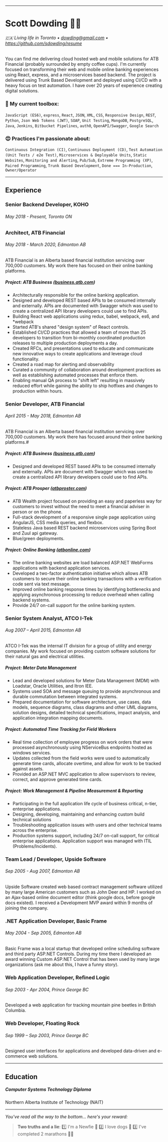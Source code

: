 
--------------------------------------------------------

# Scott Dowding 👨‍💻

###### 🇨🇦 Living life in Toronto &bull; dowding@gmail.com  &bull;  https://github.com/sdowding/resume

You can find me delivering cloud hosted web and mobile solutions for ATB Financial (probably surrounded by empty coffee cups). I'm currently focused on transforming their web and mobile online banking experiences using React, express, and a microservices based backend. The project is delivered using Trunk Based Development and deployed using CI/CD with a heavy focus on test automation. I have over 20 years of experience creating digital solutions.

### 🧰 My current toolbox:

`JavaScript (ES6)`, `express`, `React`, `JSON`, `XML`, `CSS`, `Responsive Design`, `REST`, `Python`, `Json Web Tokens (JWT)`, `SOAP`, `Unit Testing`, `MongoDB`, `PostgreSQL`, `Java`, `Jenkins`, `Bitbucket Pipelines`, `auth0`, `OpenAPI/Swagger`, `Google Search`

### 😍 Practices I'm passionate about:

`Continuous Integration (CI)`, `Continuous Deployment (CD)`, `Test Automation (Unit Tests / e2e Test)`, `Microservices & Deployable Units`, `Static Websites`, `Monitoring and Alerting`, `Pub/Sub`, `Extreme Programming (XP)`, `Paired Programming`, `Trunk Based Development`, `Done === In-Production`, `Owner/Operator`

--------------------------------------------------------
## Experience

### Senior Backend Developer, KOHO	
###### May 2018 - Present, Toronto ON

### Architect, ATB Financial	
###### May 2018 - March 2020, Edmonton AB

ATB Financial is an Alberta based financial institution servicing over 700,000 customers. My work there has focused on their online banking platforms.

##### Project: ATB Business ([business.atb.com](https://business.atb.com))

* Architecturally responsible for the online banking application.
* Designed and developed REST based APIs to be consumed internally and externally. APIs are documented with Swagger which was used to create a centralized API library developers could use to find APIs.
* Building React web applications using redux, babel, webpack, es6, and *webpack
* Started ATB's shared "design system" of React controls.
* Established CI/CD practices that allowed a team of more than 25 developers to transition from bi-monthly coordinated production releases to multiple production deployments a day.
* Created RFCs, and presentations used to educate and communicate new innovative ways to create applications and leverage cloud functionality.
* Created a road map for alerting and observability
* Curated a community of collaboration around development practices as well as establishing automated processes that enforce them.
* Enabling manual QA process to "shift left" resulting in massively reduced effort while gaining the ability to ship hotfixes and changes to production within hours.

### Senior Developer, ATB Financial	
###### April 2015 - May 2018, Edmonton AB

ATB Financial is an Alberta based financial institution servicing over 700,000 customers. My work there has focused around their online banking platforms.#

##### Project: ATB Business ([business.atb.com](https://business.atb.com))

* Designed and developed REST based APIs to be consumed internally and externally. APIs are document with Swagger which was used to create a centralized API library developers could use to find APIs.

##### Project: ATB Prosper ([atbproster.com](https://www.atbprosper.com))

* ATB Wealth project focused on providing an easy and paperless way for customers to invest without the need to meet a financial adviser in person or on the phone. 
* Full-stack development of a responsive single page application using AngularJS, CSS media queries, and flexbox.
* Stateless Java based REST backend microservices using Spring Boot and Zuul api gateway.
* Blue/green deployments.

##### Project: Online Banking ([atbonline.com](https://www.atbonline.com))
* The online banking websites are load balanced ASP.NET WebForms applications with backend application services.
* Developed a two-factor authentication initiative which allows ATB customers to secure their online banking transactions with a verification code sent via text message.
* Improved online banking response times by identifying bottlenecks and applying asynchronous processing to reduce overhead when calling backend systems.
* Provide 24/7 on-call support for the online banking system.

### Senior System Analyst, ATCO I-Tek	
###### Aug 2007 – April 2015, Edmonton AB
ATCO I-Tek was the internal IT division for a group of utility and energy companies. My work focused on providing custom software solutions for their natural gas and electrical utilities.

##### Project: Meter Data Management
* Lead and developed solutions for Meter Data Management (MDM) with Loadstar, Oracle Utilities, and Itron IEE.
* Systems used SOA and message queuing to provide asynchronous and durable commutation between integrated systems.
* Prepared documentation for software architecture, use cases, data models, sequence diagrams, class diagrams and other UML diagrams, solution designs, detailed technical specifications, impact analysis, and application integration mapping documents. 

##### Project: Automated Time Tracking for Field Workers
* Real time collection of employee progress on work orders that were processed asynchronously using NServiceBus endpoints hosted as windows services.
* Updates collected from the field works were used to automatically generate time cards, allocate overtime, and allow for work to be tracked against assets.
* Provided an ASP.NET MVC application to allow supervisors to review, correct, and approve generated time cards.

##### Project: Work Management & Pipeline Measurement & Reporting
* Participating in the full application life cycle of business critical, n-tier, enterprise applications.
* Designing, developing, maintaining and enhancing custom build technical solutions
* Troubleshooting application issues with users and other technical teams across the enterprise.
* Production systems support, including 24/7 on-call support, for critical enterprise applications. Application support was managed with ITIL (Problems/Incidents).

### Team Lead / Developer, Upside Software
###### Sep 2005 - Aug 2007, Edmonton AB

Upside Software created web based contract management software utilized by many large American customers such as John Deer and HP. I worked on an Ajax-based online document editor (think google docs, before google docs existed). I received a Development MVP award within 9 months of joining the company.

### .NET Application Developer, Basic Frame
###### May 2004 - Sep 2005, Edmonton AB

Basic Frame was a local startup that developed online scheduling software and third party ASP.NET Controls. During my time there I developed an award winning Custom ASP.NET Control that has been used by many large organizations (ask me about this, I have a funny story).

### Web Application Developer, Refined Logic	
###### Sep 2003 - Apr 2004, Prince George BC

Developed a web application for tracking mountain pine beetles in British Columbia.

### Web Developer, Floating Rock
###### Sep 1999 – Sep 2003, Prince George BC
 
Designed user interfaces for applications and developed data-driven and e-commerce web solutions.

--------------------------------------------------------
## Education

##### Computer Systems Technology Diploma

Northern Alberta Institute of Technology (NAIT) 

--------------------------------------------------------

_You've read all the way to the bottom... here's your reward:_ 

> **Two truths and a lie**:  1️⃣ I'm a Newfie 🎣 2️⃣ I love dogs 🐶 3️⃣ I've completed 2 marathons 🏃‍♂️
